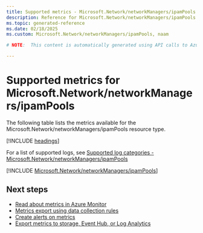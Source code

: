 ```yaml
---
title: Supported metrics - Microsoft.Network/networkManagers/ipamPools
description: Reference for Microsoft.Network/networkManagers/ipamPools metrics in Azure Monitor.
ms.topic: generated-reference
ms.date: 02/18/2025
ms.custom: Microsoft.Network/networkManagers/ipamPools, naam

# NOTE:  This content is automatically generated using API calls to Azure. Any edits made on these files will be overwritten in the next run of the script. 

---
```


  
# Supported metrics for Microsoft.Network/networkManagers/ipamPools
  
The following table lists the metrics available for the Microsoft.Network/networkManagers/ipamPools resource type.  
  
  
[!INCLUDE [headings](~/reusable-content/ce-skilling/azure/includes/azure-monitor/reference/metrics/metrics-headings.md)]  
  
  
  
For a list of supported logs, see [Supported log categories - Microsoft.Network/networkManagers/ipamPools](../supported-logs/microsoft-network-networkmanagers-ipampools-logs.md)  
  
 

[!INCLUDE [Microsoft.Network/networkManagers/ipamPools](~/reusable-content/ce-skilling/azure/includes/azure-monitor/reference/metrics/microsoft-network-networkmanagers-ipampools-metrics-include.md)]  



## Next steps

- [Read about metrics in Azure Monitor](/azure/azure-monitor/data-platform)
- [Metrics export using data collection rules](/azure/azure-monitor/essentials/data-collection-metrics)
- [Create alerts on metrics](/azure/azure-monitor/alerts/alerts-overview)
- [Export metrics to storage, Event Hub, or Log Analytics](/azure/azure-monitor/essentials/platform-logs-overview)
